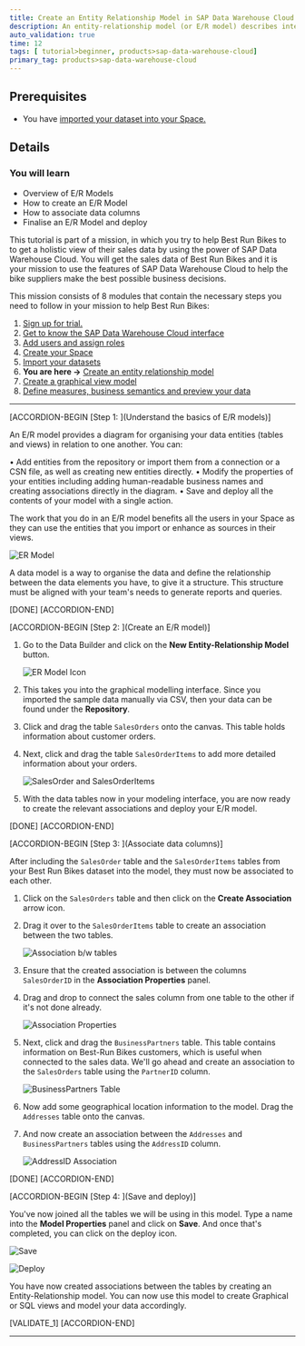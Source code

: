 ```yaml
---
title: Create an Entity Relationship Model in SAP Data Warehouse Cloud
description: An entity-relationship model (or E/R model) describes interrelated things of interest in a specific domain of knowledge. You can use an E/R model to better understand a subset of the entities in your space, and to communicate this information to other stakeholders.
auto_validation: true
time: 12
tags: [ tutorial>beginner, products>sap-data-warehouse-cloud]
primary_tag: products>sap-data-warehouse-cloud
---
```


## Prerequisites
 - You have [imported your dataset into your Space.](data-warehouse-cloud-5-import-dataset)

## Details
### You will learn
  - Overview of E/R Models
  - How to create an E/R Model
  - How to associate data columns
  - Finalise an E/R Model and deploy

  This tutorial is part of a mission, in which you try to help Best Run Bikes to to get a holistic view of their sales data by using the power of SAP Data Warehouse Cloud. You will get the sales data of Best Run Bikes and it is your mission to use the features of SAP Data Warehouse Cloud to help the bike suppliers make the best possible business decisions.

  This mission consists of 8 modules that contain the necessary steps you need to follow in your mission to help Best Run Bikes:

  1. [Sign up for trial.](data-warehouse-cloud-1-begin-trial)
  2. [Get to know the SAP Data Warehouse Cloud interface](data-warehouse-cloud-2-interface)
  3. [Add users and assign roles](data-warehouse-cloud-3-add-users)
  4. [Create your Space](data-warehouse-cloud-4-spaces)
  5. [Import your datasets](data-warehouse-cloud-5-import-dataset)
  6. **You are here ->** [Create an entity relationship model](data-warehouse-cloud-6-entityrelationship-model)
  7. [Create a graphical view model](data-warehouse-cloud-7-graphicalview)
  8. [Define measures, business semantics and preview your data](data-warehouse-cloud-8-define-measures)

---

[ACCORDION-BEGIN [Step 1: ](Understand the basics of E/R models)]

An E/R model provides a diagram for organising your data entities (tables and views) in relation to one another. You can:

•	Add entities from the repository or import them from a connection or a CSN file, as well as creating new entities directly.
•	Modify the properties of your entities including adding human-readable business names and creating associations directly in the diagram.
•	Save and deploy all the contents of your model with a single action.

The work that you do in an E/R model benefits all the users in your Space as they can use the entities that you import or enhance as sources in their views.

![ER Model](T06-Picture1.gif)

A data model is a way to organise the data and define the relationship between the data elements you have, to give it a structure. This structure must be aligned with your team's needs to generate reports and queries.

[DONE]
[ACCORDION-END]

[ACCORDION-BEGIN [Step 2: ](Create an E/R model)]

1.	Go to the Data Builder and click on the **New Entity-Relationship Model** button.

    ![ER Model Icon](T06-Picture2.png)

2.	This takes you into the graphical modelling interface. Since you imported the sample data manually via CSV, then your data can be found under the **Repository**.
3.	Click and drag the table `SalesOrders` onto the canvas. This table holds information about customer orders.
4.	Next, click and drag the table `SalesOrderItems` to add more detailed information about your orders.

    ![SalesOrder and SalesOrderItems](T06-Picture3.png)

5.	With the data tables now in your modeling interface, you are now ready to create the relevant associations and deploy your E/R model.

[DONE]
[ACCORDION-END]


[ACCORDION-BEGIN [Step 3: ](Associate data columns)]

After including the `SalesOrder` table and the `SalesOrderItems` tables from your Best Run Bikes dataset into the model, they must now be associated to each other.


1.	Click on the `SalesOrders` table and then click on the **Create Association** arrow icon.

2.	Drag it over to the `SalesOrderItems` table to create an association between the two tables.

    ![Association b/w tables](T06-Picture4.png)

3.	Ensure that the created association is between the columns `SalesOrderID` in the **Association Properties** panel.

4.	Drag and drop to connect the sales column from one table to the other if it's not done already.

    ![Association Properties](T06-Picture5.png)

5.	Next, click and drag the `BusinessPartners` table. This table contains information on Best-Run Bikes customers, which is useful when connected to the sales data. We'll go ahead and create an association to the `SalesOrders` table using the `PartnerID` column.

    ![BusinessPartners Table](T06-Picture6.png)

6.	Now add some geographical location information to the model. Drag the `Addresses` table onto the canvas.

7.	And now create an association between the `Addresses` and `BusinessPartners` tables using the `AddressID` column.

    ![AddressID Association](T06-Picture7.png)

[DONE]
[ACCORDION-END]

[ACCORDION-BEGIN [Step 4: ](Save and deploy)]

You've now joined all the tables we will be using in this model. Type a name into the **Model Properties** panel and click on **Save**. And once that's completed, you can click on the deploy icon.

![Save](T06-Picture8.png)


![Deploy](T06-Picture9.png)

You have now created associations between the tables by creating an Entity-Relationship model. You can now use this model to create Graphical or SQL views and model your data accordingly.

[VALIDATE_1]
[ACCORDION-END]

---
